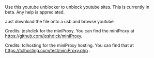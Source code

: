 Use this youtube unblocker to unblock youtube sites. This is currently in beta. Any help is appreciated. 

Just download the file onto a usb and browse youtube


Credits: joshdick for the miniProxy. You can find the miniProxy at https://github.com/joshdick/miniProxy.






Credits: tclhosting for the miniProxy hosting. You can find that at https://tclhosting.com/test/miniProxy.php . 
